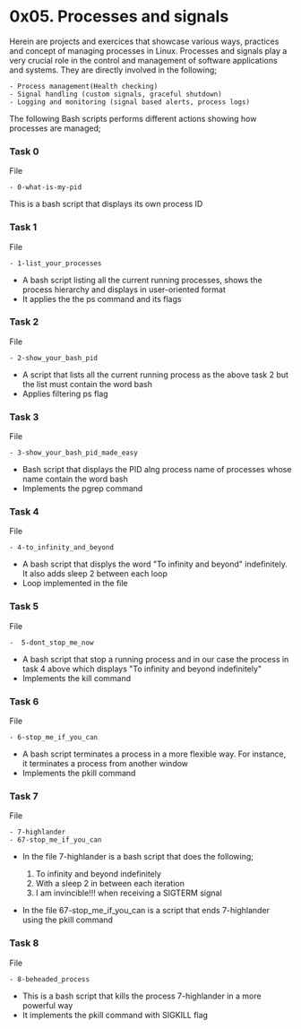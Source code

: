 # 0x05. Processes and signals

Herein are projects and exercices that showcase various ways, practices and concept of managing processes in Linux. Processes and signals play a very crucial role in the control and management of software applications and systems. They are directly involved in the following;

	- Process management(Health checking)
	- Signal handling (custom signals, graceful shutdown)
	- Logging and monitoring (signal based alerts, process logs)

The following Bash scripts performs different actions showing how processes are managed;

### Task 0
File

	- 0-what-is-my-pid
This is a bash script that displays its own process ID


### Task 1
File

	- 1-list_your_processes
- A bash script listing all the current running processes, shows the process hierarchy and displays in user-oriented format
- It applies the the ps command and its flags


### Task 2
File

	- 2-show_your_bash_pid
- A script that lists all the current running process as the above task 2 but the list must contain the word bash
- Applies filtering ps flag


### Task 3
File

	- 3-show_your_bash_pid_made_easy
- Bash script that displays the PID alng process name of processes whose name contain the word bash
- Implements the pgrep command


### Task 4
File

	- 4-to_infinity_and_beyond
- A bash script that displys the word "To infinity and beyond" indefinitely. It also adds sleep 2 between each loop
- Loop implemented in the file


### Task 5
File

	-  5-dont_stop_me_now
- A bash script that stop a running process and in our case the process in task 4 above which displays "To infinity and beyond indefinitely"
- Implements the kill command


### Task 6
File

	- 6-stop_me_if_you_can
- A bash script terminates a process in a more flexible way. For instance, it terminates a process from another window
- Implements the pkill command


### Task 7
File

	- 7-highlander
	- 67-stop_me_if_you_can

- In the file 7-highlander is a bash script that does the following;

	1. To infinity and beyond indefinitely
	2. With a sleep 2 in between each iteration
	3. I am invincible!!! when receiving a SIGTERM signal

- In the file 67-stop_me_if_you_can is a script that ends 7-highlander using the pkill command


### Task 8
File

	- 8-beheaded_process
- This is a bash script that kills the process 7-highlander in a more powerful way
- It implements the pkill command with SIGKILL flag
